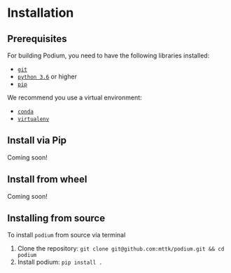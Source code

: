 # Installation

## Prerequisites

For building Podium, you need to have the following libraries installed:
- [```git```](https://git-scm.com/)
- [```python 3.6```](https://www.python.org/downloads/release/python-360/) or higher
- [```pip```](https://pypi.org/project/pip/)

We recommend you use a virtual environment:
- [```conda```](https://docs.conda.io/projects/conda/en/latest/user-guide/concepts/environments.html#virtual-environments)
- [```virtualenv```](https://virtualenv.pypa.io/en/latest/installation/)


## Install via Pip
Coming soon!

## Install from wheel
Coming soon!

## Installing from source

To install `podium` from source via terminal
1. Clone the repository: `git clone git@github.com:mttk/podium.git && cd podium`
2. Install podium: `pip install .`
